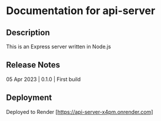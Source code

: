 # Documentation for api-server

## Description

This is an Express server written in Node.js

## Release Notes

05 Apr 2023 | 0.1.0 | First build

## Deployment

Deployed to Render [https://api-server-x4pm.onrender.com]